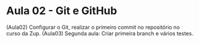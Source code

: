 # Aula 02 - Git e GitHub

(Aula02) Configurar o Git, realizar o primeiro commit no repositório no curso da Zup.
(Aula03) Segunda aula: Criar primeira branch e vários testes.
